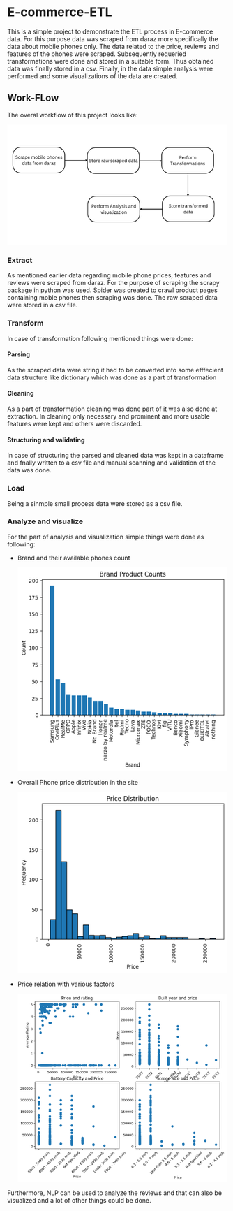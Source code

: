 <h1> E-commerce-ETL </h1>

This is a simple project to demonstrate the ETL process in E-commerce data. For this purpose data was scraped from daraz more specifically the data about mobile phones only. The data related to the price, reviews and features of the phones were scraped. Subsequently requeried transformations were done and stored in a suitable form. Thus obtained data was finally stored in a csv. Finally, in the data simple analysis were performed and some visualizations of the data are created.

<h2> Work-FLow</h2>
The overal workflow of this project looks like:

![workflow](outputs/workflow.png?raw=true "workflow")

<h3> Extract </h3>
As mentioned earlier data regarding mobile phone prices, features and reviews were scraped from daraz. For the purpose of scraping the scrapy package in python was used. Spider was created to crawl product pages containing moble phones then scraping was done. The raw scraped data were stored in a csv file.
<h3> Transform </h3>
In case of transformation following mentioned things were done:

<h4> Parsing </h4>
As the scraped data were string it had to be converted into some efffecient data structure like dictionary which was done as a part of transformation

<h4> Cleaning </h4>
As a part of transformation cleaning was done part of it was also done at extraction. In cleaning only necessary and prominent and more usable features were kept and others were discarded. 

<h4> Structuring and validating </h4>
In case of structuring the parsed and cleaned data was kept in a dataframe and fnally written to a csv file and manual scanning and validation of the data was done.

<h3> Load </h3>
Being a sinmple small process data were stored as a csv file.

<h3> Analyze and visualize </h3>
For the part of analysis and visualization simple things were done as following:

<ul>
<li> Brand and their available phones count </li>

![brand_count](outputs/brand_count.png?raw=true "brand_count")

<li> Overall Phone price distribution in the site </li>

![price_distribution](outputs/price_distribution.png?raw=true "price_distribution")

<li> Price relation with various factors </li>


![price_correlations](outputs/price_correlations.png?raw=true "price_correlations")

</ul>

Furthermore, NLP can be used to analyze the reviews and that can also be visualized and a lot of other things could be done.
